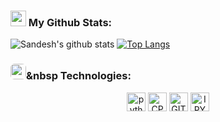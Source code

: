 ### <img src='https://media1.giphy.com/media/du3J3cXyzhj75IOgvA/giphy.gif?cid=ecf05e47x2g034i9pzwtzzsd3xgg2w9nr94t4tflbbgo3008&rid=giphy.gif' width='25px'> My Github Stats:

![Sandesh's github stats](https://github-readme-stats.vercel.app/api?username=San411&show_icons=true&title_color=ffc857&icon_color=8ac926&text_color=daf7dc&bg_color=151515&hide=["stars"])
[![Top Langs](https://github-readme-stats.vercel.app/api/top-langs/?username=San411&layout=compact&text_color=daf7dc&bg_color=151515)](https://github.com/San411/github-readme-stats)


### <img src ='https://media.giphy.com/media/U4FkC2VqpeNRHjTDQ5/giphy-downsized.gif' width='25px' style="border-radius:25%">&nbsp Technologies:
<p align="center">
      <img src="https://www.vectorlogo.zone/logos/python/python-icon.svg" alt="python" width="30" height="30"/>
      <img src="https://raw.githubusercontent.com/abranhe/programming-languages-logos/master/src/cpp/cpp.svg" alt="CPP" width="30" height="30"/>
      <img src="https://www.vectorlogo.zone/logos/git-scm/git-scm-icon.svg" alt="GIT" width="30" height="30"/>   
      <img src="https://www.vectorlogo.zone/logos/jupyter/jupyter-icon.svg" alt="IPYNB" width="30" height="30"/> 
      
</p>
